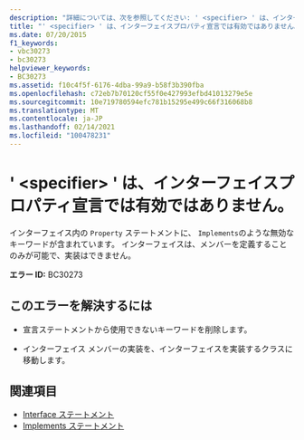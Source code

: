 ```yaml
---
description: "詳細については、次を参照してください: ' <specifier> ' は、インターフェイスプロパティ宣言では有効ではありません"
title: "' <specifier> ' は、インターフェイスプロパティ宣言では有効ではありません。"
ms.date: 07/20/2015
f1_keywords:
- vbc30273
- bc30273
helpviewer_keywords:
- BC30273
ms.assetid: f10c4f5f-6176-4dba-99a9-b58f3b390fba
ms.openlocfilehash: c72eb7b70120cf55f0e427993efbd41013279e5e
ms.sourcegitcommit: 10e719780594efc781b15295e499c66f316068b8
ms.translationtype: MT
ms.contentlocale: ja-JP
ms.lasthandoff: 02/14/2021
ms.locfileid: "100478231"
---
```

# <a name="specifier-is-not-valid-on-an-interface-property-declaration"></a>' \<specifier> ' は、インターフェイスプロパティ宣言では有効ではありません。

インターフェイス内の `Property` ステートメントに、 `Implements`のような無効なキーワードが含まれています。 インターフェイスは、メンバーを定義することのみが可能で、実装はできません。  
  
 **エラー ID:** BC30273  
  
## <a name="to-correct-this-error"></a>このエラーを解決するには  
  
- 宣言ステートメントから使用できないキーワードを削除します。  
  
- インターフェイス メンバーの実装を、インターフェイスを実装するクラスに移動します。  
  
## <a name="see-also"></a>関連項目

- [Interface ステートメント](../language-reference/statements/interface-statement.md)
- [Implements ステートメント](../language-reference/statements/implements-statement.md)

